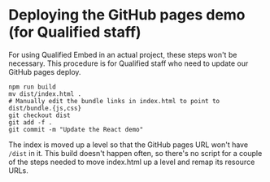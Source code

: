 # Deploying the GitHub pages demo (for Qualified staff)

For using Qualified Embed in an actual project, these steps won't be necessary. This procedure is for Qualified staff who need to update our GitHub pages deploy.

```
npm run build
mv dist/index.html .
# Manually edit the bundle links in index.html to point to dist/bundle.{js,css}
git checkout dist
git add -f .
git commit -m "Update the React demo"
```

The index is moved up a level so that the GitHub pages URL won't have `/dist` in it. This build doesn't happen often, so there's no script for a couple of the steps needed to move index.html up a level and remap its resource URLs.
